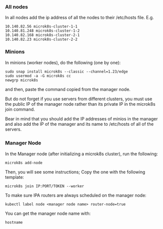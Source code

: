 ### All nodes
In all nodes add the ip address of all the nodes to their /etc/hosts file. E.g.

```
10.140.82.56 microk8s-cluster-1-1
10.140.81.248 microk8s-cluster-1-2
10.140.82.168 microk8s-cluster-2-1
10.140.82.23 microk8s-cluster-2-2
```

### Minions
In minions (worker nodes), do the following (one by one):
```
sudo snap install microk8s --classic --channel=1.23/edge
sudo usermod -a -G microk8s cc
newgrp microk8s
```

and then, paste the command copied from the manager node.

But do not forget if you use servers from different clusters, you must use the public IP of the manager node rather than its private IP in the microk8s join command. 

Bear in mind that you should add the IP addresses of minios in the manager and also add the IP of the manager and its name to /etc/hosts of all of the servers.

### Manager Node　

In the Manager node (after initializing a microk8s cluster), run the following:

`microk8s add-node`

Then, you will see some instructions; Copy the one with the following template:

`microk8s join IP:PORT/TOKEN --worker`

To make sure IPA routers are always scheduled on the manager node:
```
kubectl label node <manager node name> router-node=true
```
You can get the manager node name with:
```
hostname
```


